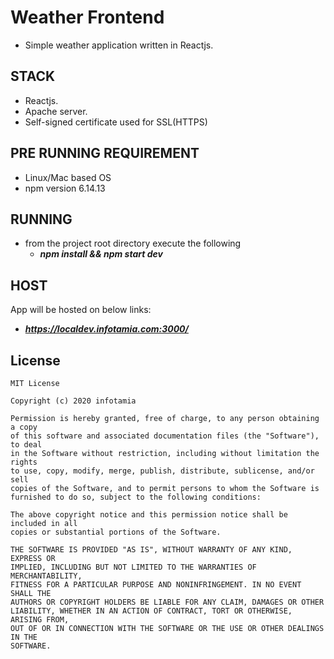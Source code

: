 # Weather Frontend
- Simple weather application written in Reactjs.
## STACK
- Reactjs.
- Apache server.
- Self-signed certificate used for SSL(HTTPS)
## PRE RUNNING REQUIREMENT
- Linux/Mac based OS
- npm version 6.14.13

## RUNNING
- from the project root directory execute the following
    - ***npm install && npm start dev***
  
## HOST
App will be hosted on below links: 
- ***https://localdev.infotamia.com:3000/***

## License
```
MIT License

Copyright (c) 2020 infotamia

Permission is hereby granted, free of charge, to any person obtaining a copy
of this software and associated documentation files (the "Software"), to deal
in the Software without restriction, including without limitation the rights
to use, copy, modify, merge, publish, distribute, sublicense, and/or sell
copies of the Software, and to permit persons to whom the Software is
furnished to do so, subject to the following conditions:

The above copyright notice and this permission notice shall be included in all
copies or substantial portions of the Software.

THE SOFTWARE IS PROVIDED "AS IS", WITHOUT WARRANTY OF ANY KIND, EXPRESS OR
IMPLIED, INCLUDING BUT NOT LIMITED TO THE WARRANTIES OF MERCHANTABILITY,
FITNESS FOR A PARTICULAR PURPOSE AND NONINFRINGEMENT. IN NO EVENT SHALL THE
AUTHORS OR COPYRIGHT HOLDERS BE LIABLE FOR ANY CLAIM, DAMAGES OR OTHER
LIABILITY, WHETHER IN AN ACTION OF CONTRACT, TORT OR OTHERWISE, ARISING FROM,
OUT OF OR IN CONNECTION WITH THE SOFTWARE OR THE USE OR OTHER DEALINGS IN THE
SOFTWARE.
```